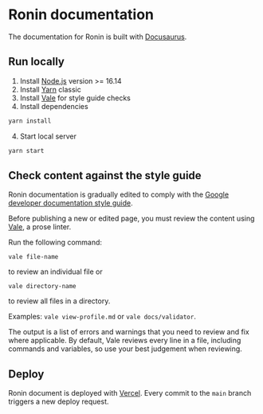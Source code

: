 # Ronin documentation

The documentation for Ronin is built with [Docusaurus](https://docusaurus.io/).

## Run locally

1. Install [Node.js](https://nodejs.org/en/download/) version >= 16.14
2. Install [Yarn](https://classic.yarnpkg.com/en/docs/install) classic
3. Install [Vale](https://vale.sh/docs/vale-cli/installation/) for style guide checks
4. Install dependencies

```bash
yarn install
```

4. Start local server

```bash
yarn start
```


## Check content against the style guide

Ronin documentation is gradually edited to comply with
the [Google developer documentation style guide](https://developers.google.com/style).

Before publishing a new or edited page, you must review the content using
[Vale](https://vale.sh/), a prose linter.

Run the following command: 

```
vale file-name
``` 

to review an individual file or

```
vale directory-name
```

to review all files in a directory.

Examples: `vale view-profile.md` or `vale docs/validator`. 

The output is a list of errors and warnings that you need to review and fix
where applicable. By default, Vale reviews every line in a file,
including commands and variables, so use your best judgement when reviewing.
 
## Deploy

Ronin document is deployed with [Vercel](https://vercel.com/). Every commit to
the `main` branch triggers a new deploy request.
